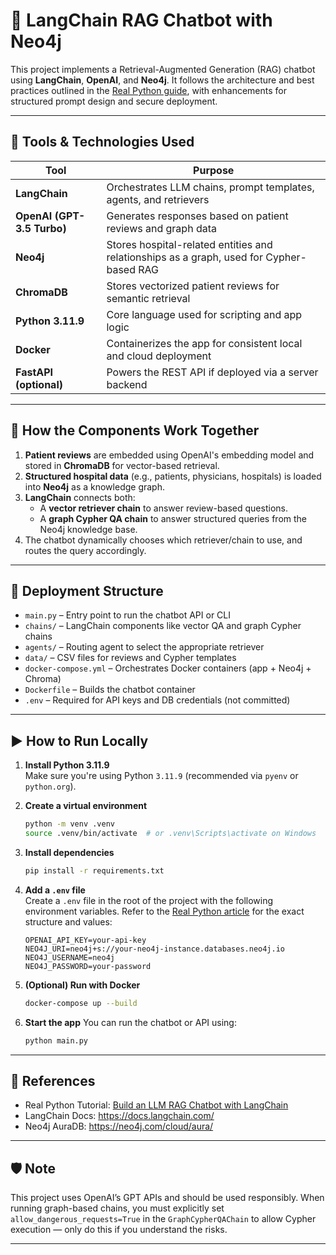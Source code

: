# 🏥 LangChain RAG Chatbot with Neo4j

This project implements a Retrieval-Augmented Generation (RAG) chatbot using **LangChain**, **OpenAI**, and **Neo4j**. It follows the architecture and best practices outlined in the [Real Python guide](https://realpython.com/build-llm-rag-chatbot-with-langchain/#step-4-build-a-graph-rag-chatbot-in-langchain), with enhancements for structured prompt design and secure deployment.

---

## 🧰 Tools & Technologies Used

| Tool             | Purpose |
|------------------|---------|
| **LangChain**    | Orchestrates LLM chains, prompt templates, agents, and retrievers |
| **OpenAI (GPT-3.5 Turbo)** | Generates responses based on patient reviews and graph data |
| **Neo4j**        | Stores hospital-related entities and relationships as a graph, used for Cypher-based RAG |
| **ChromaDB**     | Stores vectorized patient reviews for semantic retrieval |
| **Python 3.11.9**| Core language used for scripting and app logic |
| **Docker**       | Containerizes the app for consistent local and cloud deployment |
| **FastAPI (optional)** | Powers the REST API if deployed via a server backend |

---

## 🧠 How the Components Work Together

1. **Patient reviews** are embedded using OpenAI's embedding model and stored in **ChromaDB** for vector-based retrieval.
2. **Structured hospital data** (e.g., patients, physicians, hospitals) is loaded into **Neo4j** as a knowledge graph.
3. **LangChain** connects both:
   - A **vector retriever chain** to answer review-based questions.
   - A **graph Cypher QA chain** to answer structured queries from the Neo4j knowledge base.
4. The chatbot dynamically chooses which retriever/chain to use, and routes the query accordingly.

---

## 🚀 Deployment Structure

- `main.py` – Entry point to run the chatbot API or CLI
- `chains/` – LangChain components like vector QA and graph Cypher chains
- `agents/` – Routing agent to select the appropriate retriever
- `data/` – CSV files for reviews and Cypher templates
- `docker-compose.yml` – Orchestrates Docker containers (app + Neo4j + Chroma)
- `Dockerfile` – Builds the chatbot container
- `.env` – Required for API keys and DB credentials (not committed)

---

## ▶️ How to Run Locally

1. **Install Python 3.11.9**  
   Make sure you're using Python `3.11.9` (recommended via `pyenv` or `python.org`).

2. **Create a virtual environment**  
   ```bash
   python -m venv .venv
   source .venv/bin/activate  # or .venv\Scripts\activate on Windows
   ```

3. **Install dependencies**  
   ```bash
   pip install -r requirements.txt
   ```

4. **Add a `.env` file**  
   Create a `.env` file in the root of the project with the following environment variables. Refer to the [Real Python article](https://realpython.com/build-llm-rag-chatbot-with-langchain/#step-2-understand-the-business-requirements-and-data) for the exact structure and values:

   ```env
   OPENAI_API_KEY=your-api-key
   NEO4J_URI=neo4j+s://your-neo4j-instance.databases.neo4j.io
   NEO4J_USERNAME=neo4j
   NEO4J_PASSWORD=your-password
   ```

5. **(Optional) Run with Docker**
   ```bash
   docker-compose up --build
   ```

6. **Start the app**
   You can run the chatbot or API using:

   ```bash
   python main.py
   ```

---

## 📄 References

- Real Python Tutorial: [Build an LLM RAG Chatbot with LangChain](https://realpython.com/build-llm-rag-chatbot-with-langchain/)
- LangChain Docs: https://docs.langchain.com/
- Neo4j AuraDB: https://neo4j.com/cloud/aura/

---

## 🛡️ Note

This project uses OpenAI’s GPT APIs and should be used responsibly. When running graph-based chains, you must explicitly set `allow_dangerous_requests=True` in the `GraphCypherQAChain` to allow Cypher execution — only do this if you understand the risks.

---